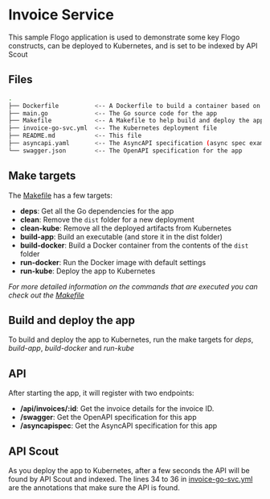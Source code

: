 # Invoice Service

This sample Flogo application is used to demonstrate some key Flogo constructs, can be deployed to Kubernetes, and is set to be indexed by API Scout

## Files
```bash
.
├── Dockerfile          <-- A Dockerfile to build a container based on an Alpine base image
├── main.go             <-- The Go source code for the app
├── Makefile            <-- A Makefile to help build and deploy the app
├── invoice-go-svc.yml  <-- The Kubernetes deployment file
├── README.md           <-- This file
├── asyncapi.yaml       <-- The AsyncAPI specification (async spec example)
└── swagger.json        <-- The OpenAPI specification for the app
```

## Make targets
The [Makefile](./Makefile) has a few targets:
* **deps**: Get all the Go dependencies for the app
* **clean**: Remove the `dist` folder for a new deployment
* **clean-kube**: Remove all the deployed artifacts from Kubernetes
* **build-app**: Build an executable (and store it in the dist folder)
* **build-docker**: Build a Docker container from the contents of the `dist` folder
* **run-docker**: Run the Docker image with default settings
* **run-kube**: Deploy the app to Kubernetes

_For more detailed information on the commands that are executed you can check out the [Makefile](./Makefile)_

## Build and deploy the app
To build and deploy the app to Kubernetes, run the make targets for _deps_, _build-app_, _build-docker_ and _run-kube_

## API
After starting the app, it will register with two endpoints:
* **/api/invoices/:id**: Get the invoice details for the invoice ID.
* **/swagger**: Get the OpenAPI specification for this app
* **/asyncapispec**: Get the AsyncAPI specification for this app

## API Scout
As you deploy the app to Kubernetes, after a few seconds the API will be found by API Scout and indexed. The lines 34 to 36 in [invoice-go-svc.yml](./invoice-go-svc.yml) are the annotations that make sure the API is found.